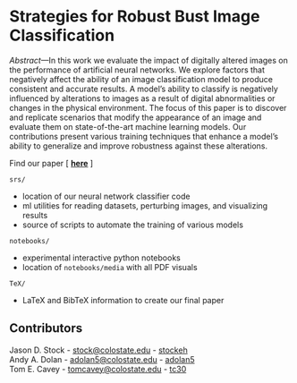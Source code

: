 # Strategies for Robust Bust Image Classification

*Abstract*&mdash;In this work we evaluate the impact of digitally altered images on the performance of artificial neural networks. We explore factors that negatively affect the ability of an image classification model to produce consistent and accurate results. A model’s ability to classify is negatively influenced by alterations to images as a result of digital abnormalities or changes in the physical environment. The focus of this paper is to discover and replicate scenarios that modify the appearance of an image and evaluate them on state-of-the-art machine learning models. Our contributions present various training techniques that enhance a model’s ability to generalize and improve robustness against these alterations.

Find our paper [ **[here](ML_Robust_Report.pdf)** ]

`srs/`

- location of our neural network classifier code
- ml utilities for reading datasets, perturbing images, and visualizing results
- source of scripts to automate the training of various models

`notebooks/`

- experimental interactive python notebooks
- location of `notebooks/media` with all PDF visuals

`TeX/`

- LaTeX and BibTeX information to create our final paper

## Contributors

Jason D. Stock - stock@colostate.edu - [stockeh](https://github.com/stockeh)  
Andy A. Dolan - adolan5@colostate.edu - [adolan5](https://github.com/adolan5)  
Tom E. Cavey - tomcavey@colostate.edu - [tc30](https://github.com/tc30)
